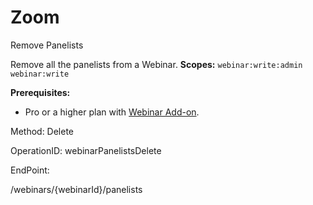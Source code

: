 #     Zoom


Remove Panelists

Remove all the panelists from a Webinar.
**Scopes:** `webinar:write:admin` `webinar:write`
 
**Prerequisites:**
* Pro or a higher plan with [Webinar Add-on](https://zoom.us/webinar). 

Method: Delete

OperationID: webinarPanelistsDelete

EndPoint:

/webinars/{webinarId}/panelists
